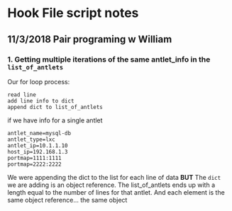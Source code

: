 # Hook File script notes

## 11/3/2018  Pair programing w William

### 1. Getting multiple iterations of the same antlet_info in the `list_of_antlets`
Our for loop process:

    read line
    add line info to dict
    append dict to list_of_antlets

if we have info for a single antlet

    antlet_name=mysql-db
    antlet_type=lxc
    antlet_ip=10.1.1.10
    host_ip=192.168.1.3
    portmap=1111:1111
    portmap=2222:2222

We were appending the dict to the list for each line of data
**BUT** The `dict` we are adding is an object reference. 
The list_of_antlets ends up with a length equal to the number of lines for that antlet.
And each element is the same object reference... the same object